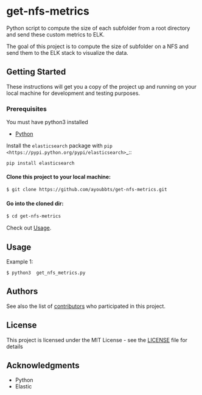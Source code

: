 # get-nfs-metrics
Python script to compute the size of each subfolder from a root directory and send these custom metrics to ELK.

The goal of this project is to compute the size of subfolder on a NFS and send them to the ELK stack to visualize the data.

## Getting Started

These instructions will get you a copy of the project up and running on your local machine for development and testing purposes.

### Prerequisites

You must have python3 installed

* [Python](https://realpython.com/installing-python/)

Install the ``elasticsearch`` package with `pip
<https://pypi.python.org/pypi/elasticsearch>`_::

    pip install elasticsearch

#### Clone this project to your local machine:

```bash
$ git clone https://github.com/ayoubbts/get-nfs-metrics.git
```

#### Go into the cloned dir:

```bash
$ cd get-nfs-metrics
```
 Check out [Usage](#usage).

## Usage

Example 1:
```
$ python3  get_nfs_metrics.py
```

## Authors

See also the list of [contributors](https://github.com/ayoubbts/serverless-image-resizing/contributors) who participated in this project.

## License

This project is licensed under the MIT License - see the [LICENSE](LICENSE) file for details

## Acknowledgments

* Python
* Elastic